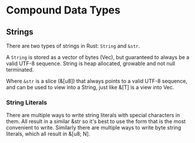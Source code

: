 # Compound Data Types

## Strings

There are two types of strings in Rust: `String` and `&str`.<br>

A `String` is stored as a vector of bytes (Vec<u8>), but guaranteed to always be a valid UTF-8 sequence. String is heap allocated, growable and not null terminated.<br>

Where `&str` is a slice (&[u8]) that always points to a valid UTF-8 sequence, and can be used to view into a String, just like &[T] is a view into Vec<T>.<br>

### String Literals

There are multiple ways to write string literals with special characters in them. All result in a similar &str so it's best to use the form that is the most convenient to write. Similarly there are multiple ways to write byte string literals, which all result in &[u8; N].<br>
